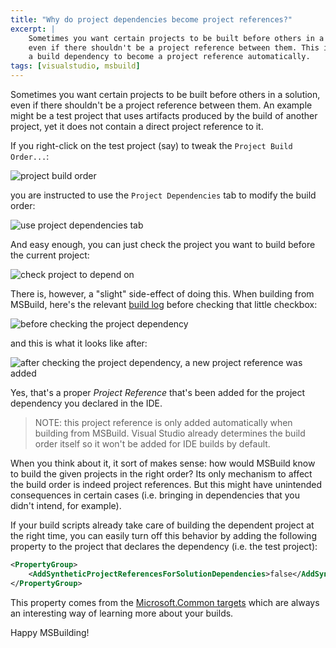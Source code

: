 ```yaml
---
title: "Why do project dependencies become project references?"
excerpt: | 
    Sometimes you want certain projects to be built before others in a solution, 
    even if there shouldn't be a project reference between them. This is how you can avoid such 
    a build dependency to become a project reference automatically.
tags: [visualstudio, msbuild]
---
```


Sometimes you want certain projects to be built before others in a solution, 
even if there shouldn't be a project reference between them. An example might 
be a test project that uses artifacts produced by the build of another project, 
yet it does not contain a direct project reference to it. 

If you right-click on the test project (say) to tweak the `Project Build Order...`:

![project build order](https://www.cazzulino.com/img/build-order-menu.png)

you are instructed to use the `Project Dependencies` tab to modify the build order:

![use project dependencies tab](https://www.cazzulino.com/img/build-order.png)

And easy enough, you can just check the project you want to build before the current project:

![check project to depend on](https://www.cazzulino.com/img/project-dependency.png)

There is, however, a "slight" side-effect of doing this. When building from MSBuild, here's the relevant 
[build log](http://msbuildlog.com) before checking that little checkbox:

![before checking the project dependency](https://www.cazzulino.com/img/project-dependency-before.png)

and this is what it looks like after:

![after checking the project dependency, a new project reference was added](https://www.cazzulino.com/img/project-dependency-after.png)

Yes, that's a proper *Project Reference* that's been added for the project dependency you declared 
in the IDE. 

> NOTE: this project reference is only added automatically when building from MSBuild. 
> Visual Studio already determines the build order itself so it won't be added 
> for IDE builds by default.

When you think about it, it sort of makes sense: how would MSBuild know to build the given projects 
in the right order? Its only mechanism to affect the build order is indeed project references.
But this might have unintended consequences in certain cases (i.e. bringing in dependencies that you 
didn't intend, for example). 

If your build scripts already take care of building the dependent project at the right time, you 
can easily turn off this behavior by adding the following property to the project that declares 
the dependency (i.e. the test project):

```xml
<PropertyGroup>
    <AddSyntheticProjectReferencesForSolutionDependencies>false</AddSyntheticProjectReferencesForSolutionDependencies>
</PropertyGroup>
```

This property comes from the [Microsoft.Common targets](https://github.com/Microsoft/msbuild/blob/master/src/Tasks/Microsoft.Common.CurrentVersion.targets#L1430-L1431) 
which are always an interesting way of learning more about your builds.


Happy MSBuilding!

